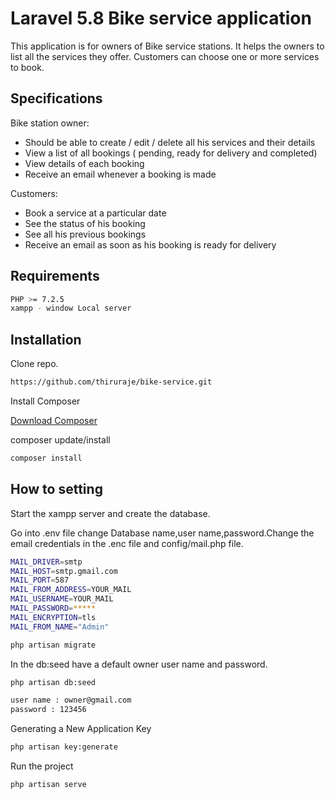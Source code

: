 # Laravel 5.8 Bike service application

This application is for owners of Bike service stations. It helps the owners to list all the services
they offer. Customers can choose one or more services to book.

## Specifications
Bike station owner:

- Should be able to create / edit / delete all his services and their details
- View a list of all bookings ( pending, ready for delivery and completed)
- View details of each booking
- Receive an email whenever a booking is made

Customers:

- Book a service at a particular date
- See the status of his booking
- See all his previous bookings
- Receive an email as soon as his booking is ready for delivery

## Requirements
```bash
PHP >= 7.2.5
xampp - window Local server
```
## Installation

Clone repo.

```bash
https://github.com/thiruraje/bike-service.git
```
Install Composer

[Download Composer](https://getcomposer.org/download/)

composer update/install
```bash
composer install
```

## How to setting
Start the xampp server and create the database. 

Go into .env file change Database name,user name,password.Change the email credentials in the .enc file and config/mail.php file.
```bash
MAIL_DRIVER=smtp
MAIL_HOST=smtp.gmail.com
MAIL_PORT=587
MAIL_FROM_ADDRESS=YOUR_MAIL
MAIL_USERNAME=YOUR_MAIL
MAIL_PASSWORD=*****
MAIL_ENCRYPTION=tls
MAIL_FROM_NAME="Admin"
```
```bash
php artisan migrate
```
In the db:seed have a default owner user name and password.
```bash
php artisan db:seed
```
```bash
user name : owner@gmail.com
password : 123456
```


Generating a New Application Key
```bash
php artisan key:generate
```
Run the project
```bash
php artisan serve
```

